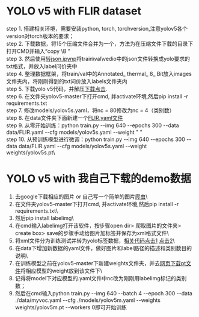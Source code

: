 # YOLO v5 with FLIR dataset
step 1. 搭建相关环境，需要安装python, torch, torchversion,注意yolov5各个version对torch版本的要求；\
step 2. 下载数据，将15个压缩文件合并为一个，方法为在压缩文件下载的目录下打开CMD并输入“copy \B ” \
step 3. 然后使用[转json.ipynp](https://github.com/chenbinluo/Learning_target_detection/blob/main/json_to_yolo.ipynb)将train\val\vedio中的json文件转换成yolo要求的txt格式，并放入label问价夹中\
step 4. 整理数据框架，将train/val中的Annotated_ thermal_ 8_ Bit放入images文件夹内，将刚刚得到的txt问价放入labels文件夹内\
step 5. 下载yolo v5代码，并解压[下载点击](https://github.com/ultralytics/yolov5).\
step 6. 在文件夹yolov5-master下打开cmd, 并activate环境,然后pip install -r requirements.txt\
step 7. 修改models/yolov5s.yaml，将nc = 80修改为nc = 4（类别数）\
step 8. 在data文件夹下面新建一个[FLIR.yaml文件](https://github.com/chenbinluo/Learning_target_detection/blob/main/FLIR.yaml)\
step 9. 从零开始训练：python train.py --img 640 --epochs 300 --data data/FLIR.yaml --cfg models/yolov5s.yaml --weight " "\
step 10. 从预训练模型进行微调：python train.py --img 640 --epochs 300 --data data/FLIR.yaml --cfg models/yolov5s.yaml --weight weights/yolov5s.pt\

# YOLO v5 with 我自己下载的demo数据
1. 去google下载相应的图片 or 自己写一个简单的图片[爬虫](https://github.com/chenbinluo/Learning_target_detection/blob/main/%E7%88%AC%E5%8F%96%E5%9B%BE%E7%89%87.ipynb)\
2. 在文件夹yolov5-master下打开cmd, 并activate环境,然后pip install -r requirements.txt\
3. 然后pip install labelimg\
4. 在cmd输入labelimg打开该软件，按步骤open dir> 爬取图片的文件夹> create box> save的步骤手动给图片加标签并保存为xml格式文件\
5. 将xml文件分为训练测试并转为yolo标签数据，[相关代码点击1](https://github.com/chenbinluo/Learning_target_detection/blob/main/split.py) [点击2](https://github.com/chenbinluo/Learning_target_detection/blob/main/txt2yolo_label.py)\
6. 在data下增加新数据的yaml文件，做好图片和label路径的描述和类别数目的说明\
7. 在训练模型之前在yolov5-master下新建weights文件夹，并去[网页下载pt文件](https://github.com/ultralytics/yolov5/releases)将相应模型的weight放到该文件下\
8. 记得将model下对应模型的.yaml文件中nc改为刚刚用labelimg标记的类别数；
9. 然后在cmd输入python train.py --img 640 --batch 4 --epoch 300 --data ./data/myvoc.yaml --cfg ./models/yolov5m.yaml --weights weights/yolov5m.pt --workers 0即可开始训练
